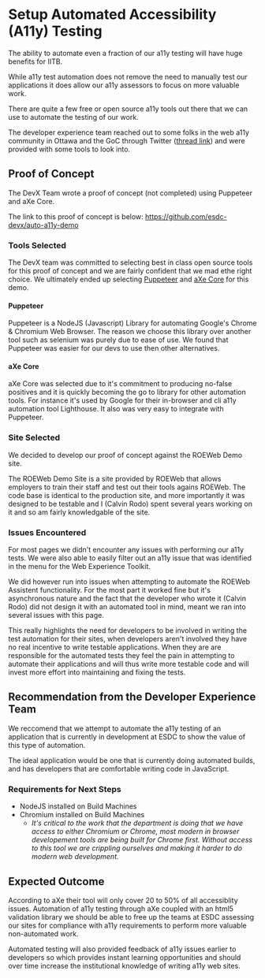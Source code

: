 # Setup Automated Accessibility (A11y) Testing

The ability to automate even a fraction of our a11y testing will have huge benefits for IITB.

While a11y test automation does not remove the need to manually test our applications it does allow our a11y assessors to focus on more valuable work.

There are quite a few free or open source a11y tools out there that we can use to automate the testing of our work.

The developer experience team reached out to some folks in the web a11y community in Ottawa and the GoC through Twitter ([thread link](https://twitter.com/CalvinR/status/1093265325041352722)) and were provided with some tools to look into.

## Proof of Concept

The DevX Team wrote a proof of concept (not completed) using Puppeteer and aXe Core.

The link to this proof of concept is below:
https://github.com/esdc-devx/auto-a11y-demo

### Tools Selected

The DevX team was committed to selecting best in class open source tools for this proof of concept and we are fairly confident that we mad ethe right choice. We ultimately ended up selecting [Puppeteer](https://developers.google.com/web/tools/puppeteer/) and [aXe Core](https://www.deque.com/axe/) for this demo.

#### Puppeteer

Puppeteer is a NodeJS (Javascript) Library for automating Google's Chrome & Chromium Web Browser. The reason we choose this library over another tool such as selenium was purely due to ease of use. We found that Puppeteer was  easier for our devs to use then other alternatives.

#### aXe Core

aXe Core was selected due to it's commitment to producing no-false positives and it is quickly becoming the go to library for other automation tools. For instance it's used by Google for their in-browser and cli a11y automation tool Lighthouse. It also was very easy to integrate with Puppeteer.

### Site Selected

We decided to develop our proof of concept against the ROEWeb Demo site.

The ROEWeb Demo Site is a site provided by ROEWeb that allows employers to train their staff and test out their tools agains ROEWeb. The code base is identical to the production site, and more importantly it was designed to be testable and I (Calvin Rodo) spent several years working on it and so am fairly knowledgable of the site.


### Issues Encountered

For most pages we didn't encounter any issues with performing our a11y tests. We were also able to easily filter out  an a11y issue that was identified in the menu for the Web Experience Toolkit.

We did however run into issues when attempting to automate the ROEWeb Assistent functionality. For the most part it worked fine but it's asynchronous nature and the fact that the developer who wrote it (Calvin Rodo) did not design it with an automated tool in mind, meant we ran into several issues with this page.

This really highlights the need for developers to be involved in writing the test automation for their sites, when developers aren't involved they have no real incentive to write testable applications. When they are are responsible for the automated tests they feel the pain in attempting to automate their applications and will thus write more testable code and will invest more effort into maintaining and fixing the tests.


## Recommendation from the Developer Experience Team

We reccomend that we attempt to automate the a11y testing of an application that is currently in development at ESDC to show the value of this type of automation.

The ideal application would be one that is currently doing automated builds, and has developers that are comfortable writing code in JavaScript.

### Requirements for Next Steps

 - NodeJS installed on Build Machines
 - Chromium installed on Build Machines
    - *It's critical to the work that the department is doing that we have access to either Chromium or Chrome, most modern in browser developement tools are being built for Chrome first. Without access to this tool we are crippling ourselves and making it harder to do modern web development.*

## Expected Outcome

According to aXe their tool will only cover 20 to 50% of all accessiblity issues. Automation of a11y testing through aXe coupled with an html5 validation library we should be able to free up the teams at ESDC assessing our sites for compliance with a11y requirements to perform more valuable non-automated work.

Automated testing will also provided feedback of a11y issues earlier to developers so which provides instant learning opportunities and should over time increase the institutional knowledge of writing a11y web sites.

